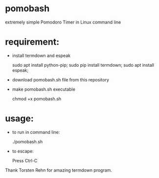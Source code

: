 # pomobash
extremely simple Pomodoro Timer in Linux command line

# requirement: 
- install termdown and espeak

    sudo apt install python-pip; sudo pip install termdown; sudo apt install espeak;

- download pomobash.sh file from this repository

- make pomobash.sh executable

    chmod +x pomobash.sh

# usage: 
- to run in command line:
 
  ./pomobash.sh

- to escape:

  Press Ctrl-C
  
  
Thank Torsten Rehn for amazing termdown program. 
